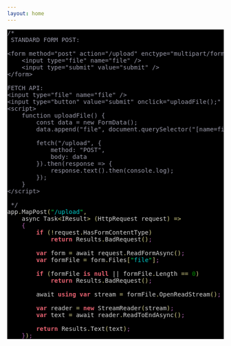 ```yaml
---
layout: home
---
```


<pre style='color:#d1d1d1;background:#000000;'><span style='color:#9999a9; '>/*</span>
<span style='color:#9999a9; '>&#xa0;STANDARD FORM POST:</span>
<span style='color:#9999a9; '></span>
<span style='color:#9999a9; '>&lt;form method="post" action="/upload" enctype="multipart/form-data"></span>
<span style='color:#9999a9; '>&#xa0;&#xa0;&#xa0;&#xa0;&lt;input type="file" name="file" /></span>
<span style='color:#9999a9; '>&#xa0;&#xa0;&#xa0;&#xa0;&lt;input type="submit" value="submit" /></span>
<span style='color:#9999a9; '>&lt;/form></span>
<span style='color:#9999a9; '></span>
<span style='color:#9999a9; '>FETCH API:</span>
<span style='color:#9999a9; '>&lt;input type="file" name="file" /></span>
<span style='color:#9999a9; '>&lt;input type="button" value="submit" onclick="uploadFile();" /></span>
<span style='color:#9999a9; '>&lt;script></span>
<span style='color:#9999a9; '>&#xa0;&#xa0;&#xa0;&#xa0;function uploadFile() {</span>
<span style='color:#9999a9; '>&#xa0;&#xa0;&#xa0;&#xa0;&#xa0;&#xa0;&#xa0;&#xa0;const data = new FormData();</span>
<span style='color:#9999a9; '>&#xa0;&#xa0;&#xa0;&#xa0;&#xa0;&#xa0;&#xa0;&#xa0;data.append("file", document.querySelector("[name=file]").files[0]);</span>
<span style='color:#9999a9; '></span>
<span style='color:#9999a9; '>&#xa0;&#xa0;&#xa0;&#xa0;&#xa0;&#xa0;&#xa0;&#xa0;fetch("/upload", {</span>
<span style='color:#9999a9; '>&#xa0;&#xa0;&#xa0;&#xa0;&#xa0;&#xa0;&#xa0;&#xa0;&#xa0;&#xa0;&#xa0;&#xa0;method: "POST",</span>
<span style='color:#9999a9; '>&#xa0;&#xa0;&#xa0;&#xa0;&#xa0;&#xa0;&#xa0;&#xa0;&#xa0;&#xa0;&#xa0;&#xa0;body: data</span>
<span style='color:#9999a9; '>&#xa0;&#xa0;&#xa0;&#xa0;&#xa0;&#xa0;&#xa0;&#xa0;}).then(response => {</span>
<span style='color:#9999a9; '>&#xa0;&#xa0;&#xa0;&#xa0;&#xa0;&#xa0;&#xa0;&#xa0;&#xa0;&#xa0;&#xa0;&#xa0;response.text().then(console.log);</span>
<span style='color:#9999a9; '>&#xa0;&#xa0;&#xa0;&#xa0;&#xa0;&#xa0;&#xa0;&#xa0;});</span>
<span style='color:#9999a9; '>&#xa0;&#xa0;&#xa0;&#xa0;}</span>
<span style='color:#9999a9; '>&lt;/script></span>
<span style='color:#9999a9; '></span>
<span style='color:#9999a9; '>&#xa0;*/</span>
app<span style='color:#d2cd86; '>.</span>MapPost<span style='color:#d2cd86; '>(</span><span style='color:#02d045; '>"</span><span style='color:#00c4c4; '>/upload</span><span style='color:#02d045; '>"</span><span style='color:#d2cd86; '>,</span>
    async Task<span style='color:#d2cd86; '>&lt;</span>IResult<span style='color:#d2cd86; '>></span> <span style='color:#d2cd86; '>(</span>HttpRequest request<span style='color:#d2cd86; '>)</span> <span style='color:#d2cd86; '>=</span><span style='color:#d2cd86; '>></span>
    <span style='color:#b060b0; '>{</span>
        <span style='color:#e66170; font-weight:bold; '>if</span> <span style='color:#d2cd86; '>(</span><span style='color:#d2cd86; '>!</span>request<span style='color:#d2cd86; '>.</span>HasFormContentType<span style='color:#d2cd86; '>)</span>
            <span style='color:#e66170; font-weight:bold; '>return</span> Results<span style='color:#d2cd86; '>.</span>BadRequest<span style='color:#d2cd86; '>(</span><span style='color:#d2cd86; '>)</span><span style='color:#b060b0; '>;</span>

        <span style='color:#e66170; font-weight:bold; '>var</span> form <span style='color:#d2cd86; '>=</span> await request<span style='color:#d2cd86; '>.</span>ReadFormAsync<span style='color:#d2cd86; '>(</span><span style='color:#d2cd86; '>)</span><span style='color:#b060b0; '>;</span>
        <span style='color:#e66170; font-weight:bold; '>var</span> formFile <span style='color:#d2cd86; '>=</span> form<span style='color:#d2cd86; '>.</span>Files<span style='color:#d2cd86; '>[</span><span style='color:#02d045; '>"</span><span style='color:#00c4c4; '>file</span><span style='color:#02d045; '>"</span><span style='color:#d2cd86; '>]</span><span style='color:#b060b0; '>;</span>

        <span style='color:#e66170; font-weight:bold; '>if</span> <span style='color:#d2cd86; '>(</span>formFile <span style='color:#e66170; font-weight:bold; '>is</span> <span style='color:#e66170; font-weight:bold; '>null</span> || formFile<span style='color:#d2cd86; '>.</span>Length <span style='color:#d2cd86; '>=</span><span style='color:#d2cd86; '>=</span> <span style='color:#008c00; '>0</span><span style='color:#d2cd86; '>)</span>
            <span style='color:#e66170; font-weight:bold; '>return</span> Results<span style='color:#d2cd86; '>.</span>BadRequest<span style='color:#d2cd86; '>(</span><span style='color:#d2cd86; '>)</span><span style='color:#b060b0; '>;</span>

        await <span style='color:#e66170; font-weight:bold; '>using</span> <span style='color:#e66170; font-weight:bold; '>var</span> stream <span style='color:#d2cd86; '>=</span> formFile<span style='color:#d2cd86; '>.</span>OpenReadStream<span style='color:#d2cd86; '>(</span><span style='color:#d2cd86; '>)</span><span style='color:#b060b0; '>;</span>

        <span style='color:#e66170; font-weight:bold; '>var</span> reader <span style='color:#d2cd86; '>=</span> <span style='color:#e66170; font-weight:bold; '>new</span> StreamReader<span style='color:#d2cd86; '>(</span>stream<span style='color:#d2cd86; '>)</span><span style='color:#b060b0; '>;</span>
        <span style='color:#e66170; font-weight:bold; '>var</span> text <span style='color:#d2cd86; '>=</span> await reader<span style='color:#d2cd86; '>.</span>ReadToEndAsync<span style='color:#d2cd86; '>(</span><span style='color:#d2cd86; '>)</span><span style='color:#b060b0; '>;</span>

        <span style='color:#e66170; font-weight:bold; '>return</span> Results<span style='color:#d2cd86; '>.</span>Text<span style='color:#d2cd86; '>(</span>text<span style='color:#d2cd86; '>)</span><span style='color:#b060b0; '>;</span>
    <span style='color:#b060b0; '>}</span><span style='color:#d2cd86; '>)</span><span style='color:#b060b0; '>;</span>
</pre>
<!--Created using ToHtml.com on 2022-03-30 20:51:56 UTC -->
